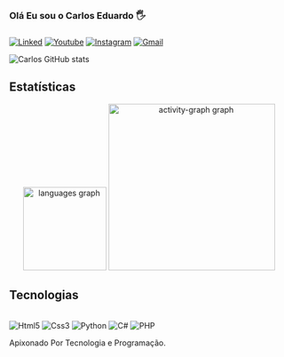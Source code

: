 ### Olá Eu sou o Carlos Eduardo 🖐️

###
[![Linked](https://img.shields.io/badge/LinkedIn-0077B5?style=for-the-badge&logo=linkedin&logoColor=white)](https://www.linkedin.com/in/carlos-eduardo-9323332a6/)
[![Youtube](https://img.shields.io/badge/YouTube-FF0000?style=for-the-badge&logo=youtube&logoColor=white)]()
[![Instagram](https://img.shields.io/badge/Instagram-E4405F?style=for-the-badge&logo=instagram&logoColor=white)](https://www.instagram.com/kaitosoares_/?next=%2F)
[![Gmail](https://img.shields.io/badge/Gmail-D14836?style=for-the-badge&logo=gmail&logoColor=white)](https://mail.google.com/mail/u/1/?pli=1#inbox)


![Carlos GitHub stats](https://github-readme-stats.vercel.app/api?username=CarlosKAito&show_icons=true&theme=dracula) 

## Estatísticas

<div align="center">
  <img src="https://github-readme-stats.vercel.app/api/top-langs?username=CarlosKAito&locale=en&hide_title=false&layout=compact&card_width=320&langs_count=5&theme=dracula&hide_border=false&order=2" height="150" alt="languages graph"  />
  <img src="https://github-readme-activity-graph.vercel.app/graph?username=CarlosKAito&radius=16&theme=react&area=true&order=5" height="300" alt="activity-graph graph"  />
</div>

###

## Tecnologias

<div style="display: inline_block"><br/>
<img alig="center" alt="Html5" src="https://img.shields.io/badge/HTML5-E34F26?style=for-the-badge&logo=html5&logoColor=white"  />
<img alig="center" alt="Css3" src="https://img.shields.io/badge/CSS3-1572B6?style=for-the-badge&logo=css3&logoColor=white"  />
<img alig="center" alt="Python" src="https://img.shields.io/badge/Python-14354C?style=for-the-badge&logo=python&logoColor=white"  />
<img alig="center" alt="C#" src="https://img.shields.io/badge/C%23-239120?style=for-the-badge&logo=c-sharp&logoColor=white"  />
<img alig="center" alt="PHP" src="https://img.shields.io/badge/PHP-777BB4?style=for-the-badge&logo=php&logoColor=white"  />
</div>

Apixonado Por Tecnologia e Programação.

## 

